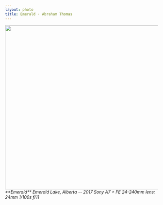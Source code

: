 ```yaml
---
layout: photo
title: Emerald · Abraham Thomas
---
```


<img src="/assets/photos/Emerald.jpg" width="540px" class="photo">

<i>
**Emerald**  
Emerald Lake, Alberta -- 2017  
Sony A7 + FE 24-240mm lens: 24mm 1/100s f/11  
</i>
